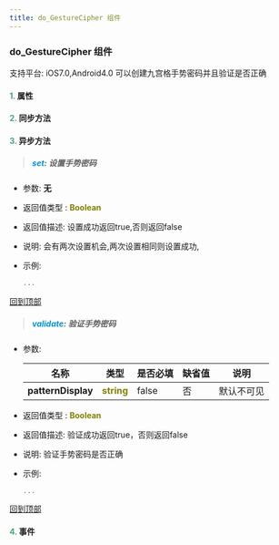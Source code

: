 ```yaml
---
title: do_GestureCipher 组件
---
```


### do_GestureCipher 组件

 支持平台: iOS7.0,Android4.0
 可以创建九宫格手势密码并且验证是否正确

#### <font color ='#40A977'>**1.**</font> 属性

#### <font color ='#40A977'>**2.**</font> 同步方法

#### <font color ='#40A977'>**3.**</font> 异步方法

>##### <font color ='#0092db'>**set**</font>: 设置手势密码

- 参数: **无**
- 返回值类型 : <font color ='#808000'>**Boolean**</font>
- 返回值描述: 设置成功返回true,否则返回false
- 说明: 会有两次设置机会,两次设置相同则设置成功,
- 示例:

  ```javascript
  ...

  ```

[回到顶部](#top)

>##### <font color ='#0092db'>**validate**</font>: 验证手势密码

- 参数:

  名称 | 类型 |是否必填|缺省值|说明
  ---- |-------------  |--------------|--------|------
  **patternDisplay** |<font color ='#808000'>**string**</font> | false | 否|默认不可见
- 返回值类型 : <font color ='#808000'>**Boolean**</font>
- 返回值描述: 验证成功返回true，否则返回false
- 说明: 验证手势密码是否正确
- 示例:

  ```javascript
  ...

  ```

[回到顶部](#top)


#### <font color ='#40A977'>**4.**</font> 事件


